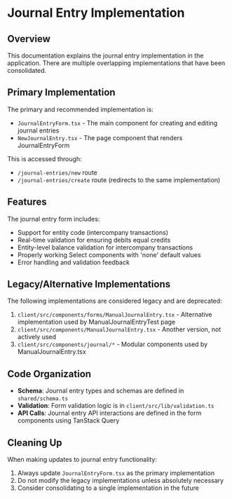 # Journal Entry Implementation

## Overview

This documentation explains the journal entry implementation in the application. There are multiple overlapping implementations that have been consolidated.

## Primary Implementation

The primary and recommended implementation is:

- `JournalEntryForm.tsx` - The main component for creating and editing journal entries
- `NewJournalEntry.tsx` - The page component that renders JournalEntryForm

This is accessed through:
- `/journal-entries/new` route
- `/journal-entries/create` route (redirects to the same implementation)

## Features

The journal entry form includes:
- Support for entity code (intercompany transactions)
- Real-time validation for ensuring debits equal credits
- Entity-level balance validation for intercompany transactions
- Properly working Select components with 'none' default values
- Error handling and validation feedback

## Legacy/Alternative Implementations

The following implementations are considered legacy and are deprecated:

1. `client/src/components/forms/ManualJournalEntry.tsx` - Alternative implementation used by ManualJournalEntryTest page
2. `client/src/components/ManualJournalEntry.tsx` - Another version, not actively used
3. `client/src/components/journal/*` - Modular components used by ManualJournalEntry.tsx

## Code Organization

- **Schema**: Journal entry types and schemas are defined in `shared/schema.ts`
- **Validation**: Form validation logic is in `client/src/lib/validation.ts`
- **API Calls**: Journal entry API interactions are defined in the form components using TanStack Query

## Cleaning Up

When making updates to journal entry functionality:
1. Always update `JournalEntryForm.tsx` as the primary implementation
2. Do not modify the legacy implementations unless absolutely necessary
3. Consider consolidating to a single implementation in the future